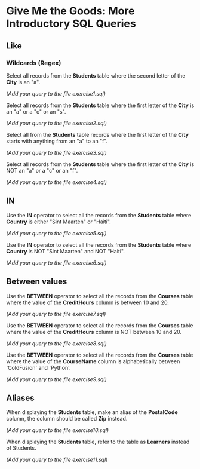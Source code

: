 # Give Me the Goods: More Introductory SQL Queries

## Like

### Wildcards (Regex)
Select all records from the **Students** table where the second letter of the **City** is an "a".

*(Add your query to the file exercise1.sql)*


Select all records from the **Students** table where the first letter of the **City** is an "a" or a "c" or an "s".


*(Add your query to the file exercise2.sql)*


Select all from the **Students** table records where the first letter of the **City** starts with anything from an "a" to an "f".


*(Add your query to the file exercise3.sql)*


Select all records from the **Students** table where the first letter of the **City** is NOT an "a" or a "c" or an "f".


*(Add your query to the file exercise4.sql)*


## IN
Use the **IN** operator to select all the records from the **Students** table where **Country** is either "Sint Maarten" or "Haiti".

*(Add your query to the file exercise5.sql)*


Use the **IN** operator to select all the records from the **Students** table where **Country** is NOT "Sint Maarten" and NOT "Haiti".

*(Add your query to the file exercise6.sql)*
 
## Between values

Use the **BETWEEN** operator to select all the records from the **Courses** table where the value of the **CreditHours** column is between 10 and 20.

*(Add your query to the file exercise7.sql)*

Use the **BETWEEN** operator to select all the records from the **Courses** table where the value of the **CreditHours** column is NOT between 10 and 20.


*(Add your query to the file exercise8.sql)*

Use the **BETWEEN** operator to select all the records from the **Courses** table where the value of the **CourseName** column is alphabetically between 'ColdFusion' and 'Python'.


*(Add your query to the file exercise9.sql)*

## Aliases

When displaying the **Students** table, make an alias of the **PostalCode** column, the column should be called **Zip** instead.


*(Add your query to the file exercise10.sql)*


When displaying the **Students** table, refer to the table as **Learners** instead of Students.

*(Add your query to the file exercise11.sql)*
